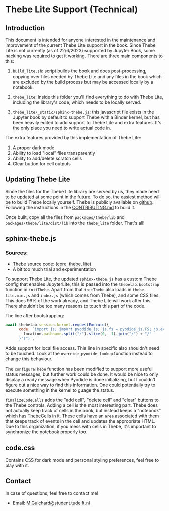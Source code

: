 # Thebe Lite Support (Technical)

## Introduction

This document is intended for anyone interested in the maintenance and improvement of the current Thebe Lite support in the book. Since Thebe Lite is not currently (as of 22/6/2023) supported by Jupyter Book, some hacking was required to get it working. There are three main components to this:

1. `build_lite.sh`: script builds the book and does post-processing, copying over files needed by Thebe Lite and any files in the book which are excluded by the build process but may be accessed locally by a notebook.

2. `thebe_lite`: Inside this folder you'll find everything to do with Thebe Lite, including the library's code, which needs to be locally served.

3. `thebe_lite/_static/sphinx-thebe.js`: this javascript file exists in the Jupyter book by default to support Thebe with a Binder kernel, but has been heavily edited to add support to Thebe Lite and extra features. It's the only place you need to write actual code in.

The extra features provided by this implementation of Thebe Lite:

1. A proper dark mode
2. Ability to load "local" files transparently
3. Ability to add/delete scratch cells
4. Clear button for cell outputs

## Updating Thebe Lite

Since the files for the Thebe Lite library are served by us, they made need to be updated at some point in the future. To do so, the easiest method will be to build Thebe locally yourself. Thebe is publicly available on [github](https://github.com/executablebooks/thebe). Following the instructions in the [CONTRIBUTING.md](https://github.com/executablebooks/thebe/blob/main/CONTRIBUTING.md) to build it.

Once built, copy all the files from `packages/thebe/lib` and `packages/thebe/lite/dist/lib` into the `thebe_lite` folder. That's all!

## sphinx-thebe.js

### Sources:

- Thebe source code: ([core](https://github.com/executablebooks/thebe/tree/main/packages/core), [thebe](https://github.com/executablebooks/thebe/tree/main/packages/thebe), [lite](https://github.com/executablebooks/thebe/tree/main/packages/lite))
- A bit too much trial and experimentation

To support Thebe Lite, the updated `sphinx-thebe.js` has a custom Thebe config that enables JupyterLite, this is passed into the `thebelab.bootstrap` function in `initThebe`. Apart from that `initThebe` also loads in `thebe-lite.min.js` and `index.js` (which comes from Thebe), and some CSS files. This does 99% of the work already, and Thebe Lite will work after this. There shouldn't be too many reasons to touch this part of the code.

The line after bootstrapping:

```js
await thebelab.session.kernel.requestExecute({
      code: `import js; import pyodide_js; js.fs = pyodide_js.FS; js.eval("""${override_pyodide_lookup.toString()}"""); js.eval(f"override_pyodide_lookup(fs, '${
        location.pathname.split("/").slice(0, -1).join("/") + "/"
      }')")`,
```

Adds support for local file access. This line in specific also shouldn't need to be touched. Look at the `override_pyodide_lookup` function instead to change this behaviour.

The `configureThebe` function has been modified to support more useful status messages, but further work could be done. It would be nice to only display a ready message when Pyodide is done initializing, but I couldn't figure out a nice way to find this information. One could potentially try to execute something in the kernel to guage the status.

`finalizeCodeCells` adds the "add cell", "delete cell" and "clear" buttons to the Thebe controls. Adding a cell is the most interesting part. Thebe does not actually keep track of cells in the book, but instead keeps a "notebook" which has [ThebeCell](https://github.com/executablebooks/thebe/blob/main/packages/core/src/cell.ts)s in it. These cells have an `area` associated with them that keeps track of events in the cell and updates the appropriate HTML. Due to this organization, if you mess with cells in Thebe, it's important to synchronize the notebook properly too.

## code.css

Contains CSS for dark mode and personal styling preferences, feel free to play with it.

## Contact

In case of questions, feel free to contact me!

- Email: M.Guichard@student.tudelft.nl
